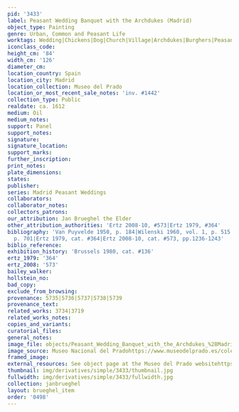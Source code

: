 ```yaml
---
pid: '3433'
label: Peasant Wedding Banquet with the Archdukes (Madrid)
object_type: Painting
genre: Urban, Common and Peasant Life
worktags: Wedding|Chickens|Dog|Church|Village|Archdukes|Burghers|Peasants|Banquet
iconclass_code:
height_cm: '84'
width_cm: '126'
diameter_cm:
location_country: Spain
location_city: Madrid
location_collection: Museo del Prado
location_or_most_recent_sale_notes: 'inv. #1442'
collection_type: Public
realdate: ca. 1612
medium: Oil
medium_notes:
support: Panel
support_notes:
signature:
signature_location:
support_marks:
further_inscription:
print_notes:
plate_dimensions:
states:
publisher:
series: Madrid Peasant Weddings
collaborators:
collaborator_notes:
collectors_patrons:
our_attribution: Jan Brueghel the Elder
other_attribution_authorities: 'Ertz 2008-10, #573|Ertz 1979, #364'
bibliography: 'Van Puyvelde 1950, p. 184|Wilenski 1960, vol. 1, p. 515|Dreher 1978,
  p. 701|Ertz 1979, cat. #364|Ertz 2008-10, cat. #573, pp.1236-1243'
biblio_reference:
exhibition_history: 'Brussels 1980, cat. #136'
ertz_1979: '364'
ertz_2008: '573'
bailey_walker:
hollstein_no:
bad_copy:
exclude_from_browsing:
provenance: 5735|5736|5737|5738|5739
provenance_text:
related_works: 3734|3719
related_works_notes:
copies_and_variants:
curatorial_files:
general_notes:
image_file: objects/Peasant_Wedding_Banquet_with_the_Archdukes_%28Madrid%29.jpg
image_source: Museo Nacional del Pradohttps://www.museodelprado.es/coleccion/obra-de-arte/banquete-de-bodas-presidido-por-los-archiduques/8485b59e-2a1f-4939-afbd-c46795d06b35
framed_image:
external_resources: See object page at the Museo del Prado websitehttps://www.museodelprado.es/coleccion/obra-de-arte/banquete-de-bodas-presidido-por-los-archiduques/8485b59e-2a1f-4939-afbd-c46795d06b35
thumbnail: img/derivatives/simple/3433/thumbnail.jpg
fullwidth: img/derivatives/simple/3433/fullwidth.jpg
collection: janbrueghel
layout: brueghel_item
order: '0498'
---
```

